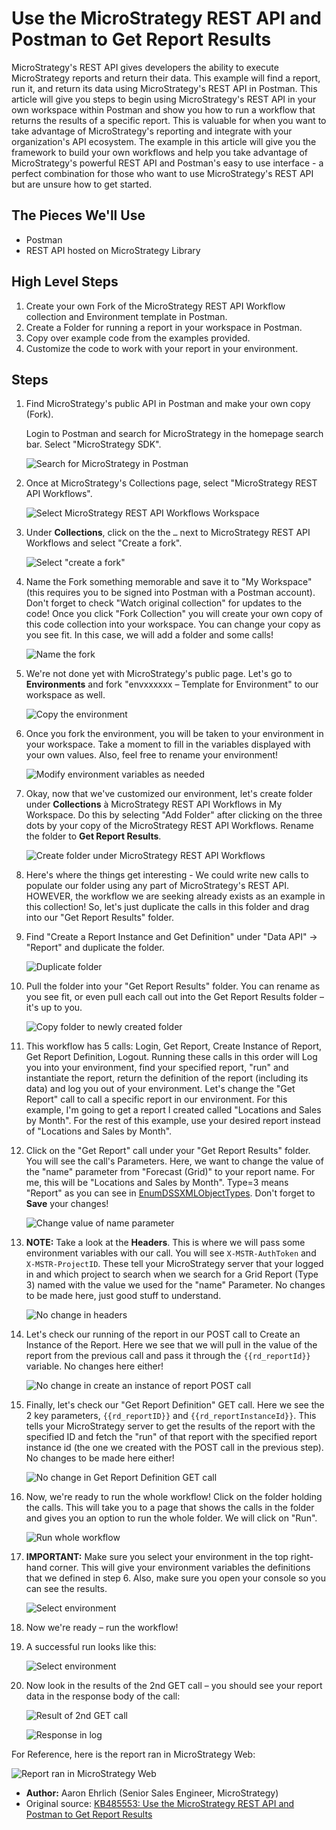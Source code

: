 # Use the MicroStrategy REST API and Postman to Get Report Results

MicroStrategy's REST API gives developers the ability to execute MicroStrategy reports and return their data. This example will find a report, run it, and return its data using MicroStrategy's REST API in Postman. This article will give you steps to begin using MicroStrategy's REST API in your own workspace within Postman and show you how to run a workflow that returns the results of a specific report. This is valuable for when you want to take advantage of MicroStrategy's reporting and integrate with your organization's API ecosystem. The example in this article will give you the framework to build your own workflows and help you take advantage of MicroStrategy's powerful REST API and Postman's easy to use interface - a perfect combination for those who want to use MicroStrategy's REST API but are unsure how to get started.

## The Pieces We'll Use

- Postman
- REST API hosted on MicroStrategy Library

## High Level Steps

1. Create your own Fork of the MicroStrategy REST API Workflow collection and Environment template in Postman.
1. Create a Folder for running a report in your workspace in Postman.
1. Copy over example code from the examples provided.
1. Customize the code to work with your report in your environment.

## Steps

1. Find MicroStrategy's public API in Postman and make your own copy (Fork).

   Login to Postman and search for MicroStrategy in the homepage search bar. Select "MicroStrategy SDK".

   ![Search for MicroStrategy in Postman](./images/get-report-results-workflow-example/search-for-microstrategy-in-postman.jpeg)

1. Once at MicroStrategy's Collections page, select "MicroStrategy REST API Workflows".

   ![Select MicroStrategy REST API Workflows Workspace](./images/get-report-results-workflow-example/select-microstrategy-rest-api-workflows-workspace.jpeg)

1. Under **Collections**, click on the the `…` next to MicroStrategy REST API Workflows and select "Create a fork".

   ![Select "create a fork"](./images/get-report-results-workflow-example/select-create-a-fork.jpeg)

1. Name the Fork something memorable and save it to "My Workspace" (this requires you to be signed into Postman with a Postman account). Don't forget to check "Watch original collection" for updates to the code! Once you click "Fork Collection" you will create your own copy of this code collection into your workspace. You can change your copy as you see fit. In this case, we will add a folder and some calls!

   ![Name the fork](./images/get-report-results-workflow-example/name-the-fork.jpeg)

1. We're not done yet with MicroStrategy's public page. Let's go to **Environments** and fork "envxxxxxx – Template for Environment" to our workspace as well.

   ![Copy the environment](./images/get-report-results-workflow-example/copy-the-environment.jpeg)

1. Once you fork the environment, you will be taken to your environment in your workspace. Take a moment to fill in the variables displayed with your own values. Also, feel free to rename your environment!

   ![Modify environment variables as needed](./images/get-report-results-workflow-example/modify-envitonment-variables-as-needed.jpeg)

1. Okay, now that we've customized our environment, let's create folder under **Collections** à MicroStrategy REST API Workflows in My Workspace. Do this by selecting "Add Folder" after clicking on the three dots by your copy of the MicroStrategy REST API Workflows. Rename the folder to **Get Report Results**.

   ![Create folder under MicroStrategy REST API Workflows](./images/get-report-results-workflow-example/create-folder-under-microstrategy-rest-api-workflows.jpeg)

1. Here's where the things get interesting - We could write new calls to populate our folder using any part of MicroStrategy's REST API.  HOWEVER, the workflow we are seeking already exists as an example in this collection! So, let's just duplicate the calls in this folder and drag into our "Get Report Results" folder.

1. Find "Create a Report Instance and Get Definition" under "Data API" -> "Report" and duplicate the folder.

   ![Duplicate folder](./images/get-report-results-workflow-example/duplicate-folder.jpeg)

1. Pull the folder into your "Get Report Results" folder. You can rename as you see fit, or even pull each call out into the Get Report Results folder – it's up to you.

   ![Copy folder to newly created folder](./images/get-report-results-workflow-example/copy-folder-to-newly-created-folder.jpeg)

1. This workflow has 5 calls: Login, Get Report, Create Instance of Report, Get Report Definition, Logout. Running these calls in this order will Log you into your environment, find your specified report, "run" and instantiate the report, return the definition of the report (including its data) and log you out of your environment. Let's change the "Get Report" call to call a specific report in our environment. For this example, I'm going to get a report I created called "Locations and Sales by Month". For the rest of this example, use your desired report instead of "Locations and Sales by Month".

1. Click on the "Get Report" call under your "Get Report Results" folder. You will see the call's Parameters. Here, we want to change the value of the "name" parameter from "Forecast (Grid)" to your report name. For me, this will be "Locations and Sales by Month". Type=3 means "Report" as you can see in [EnumDSSXMLObjectTypes](https://www2.microstrategy.com/producthelp/Current/ReferenceFiles/reference/com/microstrategy/webapi/EnumDSSXMLObjectTypes.html). Don't forget to **Save** your changes!

   ![Change value of name parameter](./images/get-report-results-workflow-example/change-value-of-name-parameter.jpeg)

1. **NOTE:** Take a look at the **Headers**. This is where we will pass some environment variables with our call. You will see `X-MSTR-AuthToken` and `X-MSTR-ProjectID`. These tell your MicroStrategy server that your logged in and which project to search when we search for a Grid Report (Type 3) named with the value we used for the "name" Parameter. No changes to be made here, just good stuff to understand.

   ![No change in headers](./images/get-report-results-workflow-example/no-change-in-headers.jpeg)

1. Let's check our running of the report in our POST call to Create an Instance of the Report. Here we see that we will pull in the value of the report from the previous call and pass it through the `{{rd_reportId}}` variable. No changes here either!

   ![No change in create an instance of report POST call](./images/get-report-results-workflow-example/no-change-in-create-an-instance-of-report-post-call.jpeg)

1. Finally, let's check our "Get Report Definition" GET call. Here we see the 2 key parameters, `{{rd_reportID}}` and `{{rd_reportInstanceId}}`. This tells your MicroStrategy server to get the results of the report with the specified ID and fetch the "run" of that report with the specified report instance id (the one we created with the POST call in the previous step). No changes to be made here either!

   ![No change in Get Report Definition GET call](./images/get-report-results-workflow-example/no-change-in-get-report-definition-get-call.jpeg)

1. Now, we're ready to run the whole workflow! Click on the folder holding the calls. This will take you to a page that shows the calls in the folder and gives you an option to run the whole folder. We will click on "Run".

   ![Run whole workflow](./images/get-report-results-workflow-example/run-whole-workflow.jpeg)

1. **IMPORTANT:** Make sure you select your environment in the top right-hand corner. This will give your environment variables the definitions that we defined in step 6. Also, make sure you open your console so you can see the results.

   ![Select environment](./images/get-report-results-workflow-example/select-environment.jpeg)

1. Now we're ready – run the workflow!

1. A successful run looks like this:

   ![Select environment](./images/get-report-results-workflow-example/successful-run-result.jpeg)

1. Now look in the results of the 2nd GET call – you should see your report data in the response body of the call:

   ![Result of 2nd GET call](./images/get-report-results-workflow-example/result-of-2nd-get-call.jpeg)

   ![Response in log](./images/get-report-results-workflow-example/response-in-log.jpeg)

For Reference, here is the report ran in MicroStrategy Web:

![Report ran in MicroStrategy Web](./images/get-report-results-workflow-example/report-ran-in-microstrategy-web.jpeg)

- **Author:** Aaron Ehrlich (Senior Sales Engineer, MicroStrategy)
- Original source: [KB485553: Use the MicroStrategy REST API and Postman to Get Report Results](https://community.microstrategy.com/s/article/Use-the-MicroStrategy-REST-API-and-Postman-to-Get-Report-Results?language=en_US)
